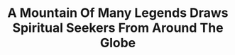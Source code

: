 ---
categories: all_articles articles
provider_display: "www.npr.org"
provider_name: "www.npr.org"
favicon_url: http://www.npr.org/favicon.ico
title: "A Mountain Of Many Legends Draws Spiritual Seekers From Around The Globe"
published: 2015-06-08
source: http://www.npr.org/2015/06/07/412098380/a-mountain-of-many-legends-draws-spiritual-seekers-from-around-the-globe
thumbnail: http://media.npr.org/assets/img/2015/06/06/ap080619047444_wide-52229476a19599a3328624ed78c20d56cdef774d.jpg?s=1400
---